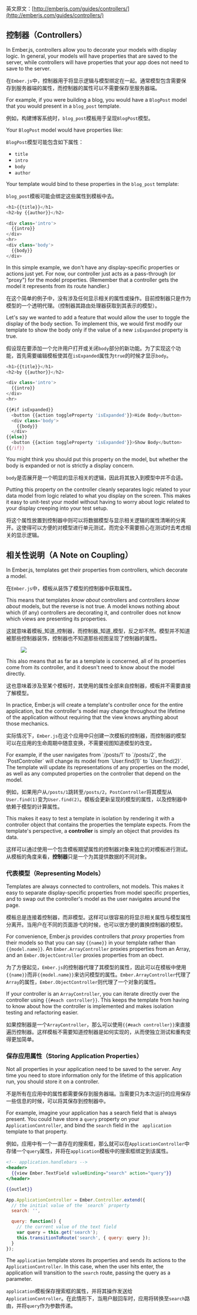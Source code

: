 英文原文：[http://emberjs.com/guides/controllers/](http://emberjs.com/guides/controllers/)

## 控制器（Controllers）

In Ember.js, controllers allow you to decorate your models with 
display logic. In general, your models will have properties that
are saved to the server, while controllers will have properties
that your app does not need to save to the server.

在`Ember.js`中，控制器用于将显示逻辑与模型绑定在一起。通常模型包含需要保存到服务器端的属性，而控制器的属性可以不需要保存至服务器端。

For example, if you were building a blog, you would have a
`BlogPost` model that you would present in a `blog_post` template.

例如，构建博客系统时，`blog_post`模板用于呈现`BlogPost`模型。

Your `BlogPost` model would have properties like:

`BlogPost`模型可能包含如下属性：

* `title`
* `intro`
* `body`
* `author`

Your template would bind to these properties in the `blog_post` 
template:

`blog_post`模板可能会绑定这些属性到模板中去。

```javascript
<h1>{{title}}</h1>
<h2>by {{author}}</h2>

<div class='intro'>
  {{intro}}
</div>
<hr>
<div class='body'>
  {{body}}
</div>
```

In this simple example, we don't have any display-specific properties
or actions just yet. For now, our controller just acts as a
pass-through (or "proxy") for the model properties. (Remember that
a controller gets the model it represents from its route handler.)

在这个简单的例子中，没有涉及任何显示相关的属性或操作。目前控制器只是作为模型的一个透明代理。（控制器其路由处理器获取到其表示的模型）。

Let's say we wanted to add a feature that would allow the user to 
toggle the display of the body section. To implement this, we would
first modify our template to show the body only if the value of a 
new `isExpanded` property is true.

假设现在要添加一个允许用户打开或关闭`body`部分的新功能。为了实现这个功能，首先需要编辑模板使其在`isExpanded`属性为`true`的时候才显示`body`。

```javascript
<h1>{{title}}</h1>
<h2>by {{author}}</h2>

<div class='intro'>
  {{intro}}
</div>
<hr>

{{#if isExpanded}}
  <button {{action toggleProperty 'isExpanded'}}>Hide Body</button>
  <div class='body'>
    {{body}}
  </div>
{{else}}
  <button {{action toggleProperty 'isExpanded'}}>Show Body</button>
{{/if}}
```

You might think you should put this property on the model, but 
whether the  body is expanded or not is strictly a display concern.

`body`是否展开是一个明显的显示相关的逻辑，因此将其放入到模型中并不合适。

Putting this property on the controller cleanly separates logic
related to your data model from logic related to what you display
on the screen. This makes it easy to unit-test your model without
having to worry about logic related to your display creeping into
your test setup.

将这个属性放置到控制器中则可以将数据模型与显示相关逻辑的属性清晰的分离开。这使得可以方便的对模型进行单元测试，而完全不需要担心在测试时去考虑相关的显示逻辑。

## 相关性说明（A Note on Coupling）

In Ember.js, templates get their properties from controllers, which
decorate a model.

在`Ember.js`中，模板从装饰了模型的控制器中获取属性。

This means that templates _know about_ controllers and controllers
_know about_ models, but the reverse is not true. A model knows
nothing about which (if any) controllers are decorating it, and
controller does not know which views are presenting its properties.


这就意味着模板_知道_控制器，而控制器_知道_模型，反之却不然。模型并不知道被那些控制器装饰，控制器也不知道那些视图呈现了控制器的属性。

<figure>
<img src="/images/controller-guide/objects.png">
</figure>

This also means that as far as a template is concerned, all of its
properties come from its controller, and it doesn't need to know
about the model directly.

这也意味着涉及至某个模板时，其使用的属性全部来自控制器，模板并不需要直接了解模型。

In practice, Ember.js will create a template's controller once for
the entire application, but the controller's model may change
throughout the lifetime of the application without requiring that
the view knows anything about those mechanics.

实际情况下，`Ember.js`在这个应用中只创建一次模板的控制器，而控制器的模型可以在应用的生命周期中随意变换，不需要视图知道模型的改变。

<aside>
For example, if the user navigates from `/posts/1` to `/posts/2`,
the `PostController` will change its model from `User.find(1)` to
`User.find(2)`. The template will update its representations of any
properties on the model, as well as any computed properties on the
controller that depend on the model.

例如，如果用户从`/posts/1`跳转至`/posts/2`，`PostController`将其模型从`User.find(1)`变为`User.find(2)`。模板会更新呈现的模型的属性，以及控制器中依赖于模型的计算属性。
</aside>

This makes it easy to test a template in isolation by rendering it 
with a controller object that contains the properties the template
expects. From the template's perspective, a **controller** is simply
an object that provides its data.

这样可以通过使用一个包含模板期望属性的控制器对象来独立的对模板进行测试。从模板的角度来看，**控制器**只是一个为其提供数据的不同对象。

### 代表模型（Representing Models）

Templates are always connected to controllers, not models. This 
makes it easy to separate display-specific properties from model 
specific properties, and to swap out the controller's model as the
user navigates around the page.

模板总是连接着控制器，而非模型。这样可以很容易的将显示相关属性与模型属性分离开。当用户在不同的页面游弋的时候，也可以很方便的置换控制器的模型。

For convenience, Ember.js provides controllers that _proxy_ 
properties from their models so that you can say `{{name}}` in your
template rather than `{{model.name}}`. An `Ember.ArrayController` 
proxies properties from an Array, and an `Ember.ObjectController` 
proxies properties from an obect.

为了方便起见，`Ember.js`的控制器代理了其模型的属性，因此可以在模板中使用`{{name}}`而非`{{model.name}}`来访问模型的属性。`Ember.ArrayController`代理了`Array`的属性，`Ember.ObjectController`则代理了一个对象的属性。

If your controller is an `ArrayController`, you can iterate directly
over the controller using `{{#each controller}}`. This keeps the
template from having to know about how the controller is implemented
and makes isolation testing and refactoring easier.

如果控制器是一个`ArrayController`，那么可以使用`{{#each
controller}}`来直接遍历控制器。这样模板不需要知道控制器是如何实现的，从而使独立测试和重构变得更加简单。

### 保存应用属性（Storing Application Properties）

Not all properties in your application need to be saved to the 
server. Any time you need to store information only for the lifetime
of this application run, you should store it on a controller.

不是所有在应用中的属性都需要保存到服务器端。当需要只为本次运行的应用保存一些信息的时候，可以将其保存到控制器中。

For example, imagine your application has a search field that is 
always present. You could have store a `query` property on your
`ApplicationController`, and bind the `search` field in the `
application` template to that  property.

例如，应用中有一个一直存在的搜索框，那么就可以在`ApplicationController`中存储一个`query`属性，并将在`application`模板中的搜索框绑定到该属性。

```handlebars
<!-- application.handlebars -->
<header>
  {{view Ember.TextField valueBinding="search" action="query"}}
</header>

{{outlet}}
```

```javascript
App.ApplicationController = Ember.Controller.extend({
  // the initial value of the `search` property
  search: '',

  query: function() {
    // the current value of the text field
    var query = this.get('search');
    this.transitionToRoute('search', { query: query });
  }
});
```

The `application` template stores its properties and sends its 
actions to the `ApplicationController`. In this case, when the user
hits enter, the application will transition to the `search` route,
passing the query as a parameter.

`application`模板保存搜索框的属性，并将其操作发送给`ApplicationController`。在此情形下，当用户敲回车时，应用将转换至`search`路由，并将`query`作为参数传递。
